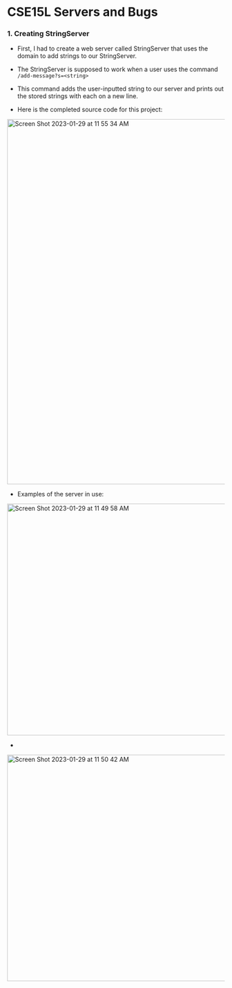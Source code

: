 # CSE15L Servers and Bugs
### **1. Creating StringServer**

* First, I had to create a web server called StringServer that uses the domain to add strings to our StringServer. 

* The StringServer is supposed to work when a user uses the command `/add-message?s=<string>`

* This command adds the user-inputted string to our server and prints out the stored strings with each on a new line. 

* Here is the completed source code for this project: 

<img width="845" alt="Screen Shot 2023-01-29 at 11 55 34 AM" src="https://user-images.githubusercontent.com/122562172/215352395-eb0715a9-fe9e-4369-9f76-68d9c3ac40f6.png">

* Examples of the server in use: 

<img width="536" alt="Screen Shot 2023-01-29 at 11 49 58 AM" src="https://user-images.githubusercontent.com/122562172/215352288-8f3cebae-2b32-4818-83d3-184c9c5d051d.png">

* 

<img width="524" alt="Screen Shot 2023-01-29 at 11 50 42 AM" src="https://user-images.githubusercontent.com/122562172/215352301-915a50ce-f100-4db0-909a-d790b3fb1a04.png">
